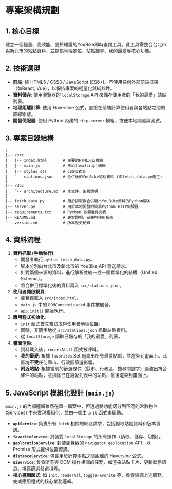 # 專案架構規劃

## 1. 核心目標
建立一個輕量、高效能、易於維護的YouBike即時查詢工具。此工具需整合台北市與新北市的站點資料，並提供地理定位、站點搜尋、我的最愛等核心功能。

## 2. 技術選型
- **前端**: 純 HTML5 / CSS3 / JavaScript (ES6+)。不使用任何外部前端框架（如React, Vue），以保持專案的輕量化與純粹性。
- **資料儲存**: 使用瀏覽器的 `localStorage` API 來儲存使用者的「我的最愛」站點列表。
- **地理距離計算**: 使用 Haversine 公式，直接在前端計算使用者與各站點之間的直線距離。
- **開發伺服器**: 使用 Python 內建的 `http.server` 模組，方便本地開發與測試。

## 3. 專案目錄結構
```
/
|-- /src
|   |-- index.html       # 主要的HTML入口檔案
|   |-- main.js          # 核心JavaScript邏輯
|   |-- styles.css       # CSS樣式表
|   `-- stations.json    # 合併後的YouBike站點資料 (由fetch_data.py產生)
|
|-- /doc
|   `-- architecture.md  # 本文件，架構說明
|
|-- fetch_data.py        # 用於抓取與合併兩市YouBike資料的Python腳本
|-- server.py            # 用於本地開發的簡易Python HTTP伺服器
|-- requirements.txt     # Python 依賴套件列表
|-- README.md            # 專案說明、安裝與使用指南
`-- version.md           # 版本歷史紀錄
```

## 4. 資料流程
1.  **資料抓取 (手動執行)**:
    -   開發者執行 `python fetch_data.py`。
    -   腳本分別向台北市及新北市的 YouBike API 發送請求。
    -   針對兩個來源的資料，進行解析並統一成一個標準化的結構（Unified Schema）。
    -   將合併且標準化後的資料寫入 `src/stations.json`。
2.  **使用者開啟網頁**:
    -   瀏覽器載入 `src/index.html`。
    -   `main.js` 中的 `DOMContentLoaded` 事件被觸發。
    -   `app.init()` 開始執行。
3.  **應用程式初始化**:
    -   `init` 函式首先嘗試取得使用者地理位置。
    -   同時，非同步地從 `src/stations.json` 抓取站點資料。
    -   從 `localStorage` 讀取已儲存的「我的最愛」列表。
4.  **畫面渲染**:
    -   資料載入後，`renderAll()` 函式被呼叫。
    -   **我的最愛**: 根據 `favorites` Set 過濾出所有最愛站點，並渲染到畫面上。此區塊**不受**任何縣市、行政區篩選影響。
    -   **附近站點**: 根據當前的篩選條件（縣市、行政區、搜尋關鍵字）過濾出符合條件的站點，並排除已在最愛列表中的站點，最後渲染到畫面上。

## 5. JavaScript 模組化設計 (`main.js`)
`main.js` 的內部邏輯雖然在單一檔案中，但透過將功能切分到不同的常數物件 (Services) 中來實現模組化，並由一個主 `init` 函式來驅動。

- **`apiService`**: 負責所有 `fetch` 相關的網路請求，包括抓取站點資料和版本資訊。
- **`favoriteService`**: 封裝對 `localStorage` 的所有操作（讀取、儲存、切換）。
- **`geolocationService`**: 封裝瀏覽器的 `navigator.geolocation` API，以 Promise 形式提供位置資訊。
- **`distanceService`**: 包含用於計算兩點之間距離的 Haversine 公式。
- **`uiService`**: 負責所有與 DOM 操作相關的任務，如渲染站點卡片、更新狀態訊息、填寫篩選器選項等。
- **核心邏輯函式**: 如 `init`, `renderAll`, `toggleFavorite` 等，負責協調上述服務，完成應用程式的核心業務邏輯。
